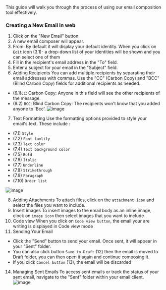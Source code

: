 
 This guide will walk you through the process of using our email composition tool effectively.
 ###  Creating a New Email in web
1. Click on the "New Email" button.
2. A new email composer will appear.
3. From: By default it will display your default identity. When you click on `Edit` icon (3.1)- a drop-down list of your identities will be shown and you can select one of them
4. Fill in the recipient's email address in the "To" field.
5. Enter a subject for your email in the "Subject" field.
6. Adding Recipients
You can add multiple recipients by separating their email addresses with commas. Use the "CC" (Carbon Copy) and "BCC" (Blind Carbon Copy) fields for additional recipients as needed.
- (6.1)`CC`: Carbon Copy:  Anyone in this field will see the other recipients of the message.
- (6.2) `BCC`: Blind Carbon Copy: The recipients won't know that you added anyone to 'Bcc'.
![image](https://github.com/linagora/tmail-flutter/assets/68209176/7eb71fd0-0f2c-4b9b-9bbe-e5e55e36f596)

7. Text Formatting
Use the formatting options provided to style your email's text. These include :
- (7.1) `Style`
- (7.2) `Font famlily`
- (7.3) `Text color`
- (7.4) `Text background color`
- (7.5) `Bold`
- (7.6) `Italic`
- (7.7) `Underline`
- (7.8) `Strikethrough`
- (7.9) `Paragraph`
- (7.10) `Order list` 

![image](https://github.com/linagora/tmail-flutter/assets/68209176/e911b687-d1ba-49da-943b-1c6312043144)

8. Adding Attachments
To attach files, click on the `attachment icon` and select the files you want to include. 
9. Insert images
To insert images to the email body as an inline image, clock on `image icon` then select images that you want to include 
10. Code view
When you click on `Code view button`, the email your are writing is displayed in Code view mode
11. Sending Your Email
- Click the "Send" button to send your email. Once sent, it will appear in your "Sent" folder.
- You can also click button `Save to Draft` (12) then the email is moved to Draft folder, you can then open it again and continue composing it.
- If you click `Cancel button` (13), the email will be discarded 

14. Managing Sent Emails
To access sent emails or track the status of your sent email, navigate to the "Sent" folder within your email client.
![image](https://github.com/linagora/tmail-flutter/assets/68209176/dc30a422-0dc5-42bd-ab21-5b1d4a543a01)


